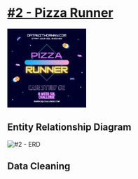# [#2 - Pizza Runner](https://8weeksqlchallenge.com/case-study-2/)
[<img src="https://github.com/Keerthana-Suresh-Anand/SQL-8-Week-SQL-Challenge/raw/main/2.png" alt="Pizza Runnerr" width="180"/>](https://8weeksqlchallenge.com/case-study-2/)

## Entity Relationship Diagram
<img width="353" alt="#2 - ERD" src="https://github.com/user-attachments/assets/4d10c55e-9078-4477-9a18-3536f68a44e2">

## Data Cleaning
